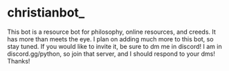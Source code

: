 # christianbot_
This bot is a resource bot for philosophy, online resources, and creeds. It has more than meets the eye.
I plan on adding much more to this bot, so stay tuned. If you would like to invite it, be sure to dm me in discord! I am in discord.gg/python, so join that server, and I should respond to your dms! Thanks!
